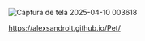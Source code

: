 



![Captura de tela 2025-04-10 003618](https://github.com/user-attachments/assets/0f247269-3536-4e11-be4c-9599c38e075c)




https://alexsandrolt.github.io/Pet/
